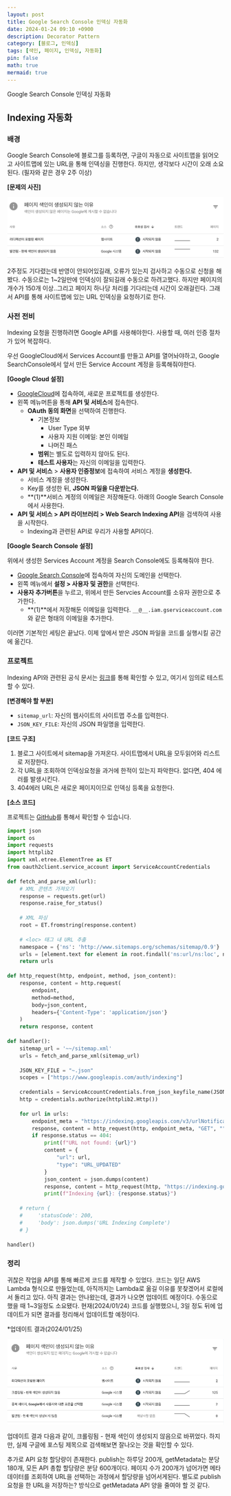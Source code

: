```yaml
---
layout: post
title: Google Search Console 인덱싱 자동화
date: 2024-01-24 09:10 +0900 
description: Decorator Pattern
category: [블로그, 인덱싱] 
tags: [색인, 페이지, 인덱싱, 자동화] 
pin: false
math: true
mermaid: true
---
```

Google Search Console 인덱싱 자동화
<!--more-->


## Indexing 자동화


### 배경


Google Search Console에 블로그를 등록하면, 구글이 자동으로 사이트맵을 읽어오고 사이트맵에 있는 URL을 통해 인덱싱을 진행한다. 하지만, 생각보다 시간이 오래 소요된다. (필자와 같은 경우 2주 이상)


**[문제의 사진]**


![Untitled.png](/assets/img/post/Search%20Console%20인덱싱자동화/1.png)


2주정도 기다렸는데 반영이 안되어있길래, 오류가 있는지 검사하고 수동으로 신청을 해봤다. 수동으로는 1~2일만에 인덱싱이 잘되길래 수동으로 하려고했다. 하지만 페이지의 개수가 150개 이상..그리고 페이지 하나당 처리를 기다리는데 시간이 오래걸린다. 그래서 API를 통해 사이트맵에 있는 URL 인덱싱을 요청하기로 한다.


### 사전 전비


Indexing 요청을 진행하려면 Google API를 사용해야한다. 사용할 때, 여러 인증 절차가 있어 복잡하다. 


우선 GoogleCloud에서 Services Account를 만들고 API를 열어놔야하고, Google SearchConsole에서 앞서 만든 Service Account 계정을 등록해줘야한다.


**[Google Cloud 설정]**

- [GoogleCloud](https://console.cloud.google.com/welcome/new?authuser=1&project=blog-auto-indexing)에 접속하여, 새로운 프로젝트를 생성한다.
- 왼쪽 메뉴머튼을 통해 **API 및 서비스**에 접속한다.
	- **OAuth 동의 화면**을 선택하여 진행한다.
		- 기본정보
			- User Type 외부
			- 사용자 지원 이메일: 본인 이메일
			- 나머진 패스
		- **범위**는 별도로 입력하지 않아도 된다.
		- **테스트 사용자**는 자신의 이메일을 입력한다.
- **API 및 서비스** > **사용자 인증정보**에 접속하여 서비스 계정을 **생성한다.**
	- 서비스 계정을 생성한다.
	- Key를 생성한 뒤, **JSON 파일을 다운받는다.**
	- **(1)**서비스 계정의 이메일은 저장해둔다. 아래의 Google Search Console에서 사용한다.
- **API 및 서비스 > API 라이브러리 > Web Search Indexing API**을 검색하여 사용을 시작한다.
	- Indexing과 관련된 API로 우리가 사용할 API이다.

**[Google Search Console 설정]**


위에서 생성한 Services Account 계정을 Search Console에도 등록해줘야 한다. 

- [Google Search Console](https://search.google.com/u/1/search-console/index?resource_id=sc-domain%3Ahandongbee.com&pages=ALL_URLS)에 접속하여 자신의 도메인을 선택한다.
- 왼쪽 메뉴에서 **설정 > 사용자 및 권한**을 선택한다.
- **사용자 추가버튼**을 누르고, 위에서 만든 Servcies Account를 소유자 권한으로 추가한다.
	- **(1)**에서 저장해둔 이메일을 입력한다. `__@__.iam.gserviceaccount.com`와 같은 형태의 이메일을 추가한다.

이러면 기본적인 세팅은 끝났다. 이제 앞에서 받은 JSON 파일을 코드를 실행시킬 공간에 옮긴다.


### 프로젝트


Indexing API와 관련된 공식 문서는 [링크](https://developers.google.com/search/apis/indexing-api/v3/reference/indexing/rest/v3/urlNotifications?hl=ko)를 통해 확인할 수 있고, 여기서 임의로 테스트할 수 있다.


**[변경해야 할 부분]**

- `sitemap_url`: 자신의 웹사이트의 사이트맵 주소를 입력한다.
- `JSON_KEY_FILE`: 자신의 JSON 파일명을 입력한다.

**[코드 구조]**

1. 블로그 사이트에서 sitemap을 가져온다. 사이트맵에서 URL을 모두읽어와 리스트로 저장한다.
2. 각 URL을 조회하여 인덱싱요청을 과거에 한적이 있는지 파악한다. 없다면, 404 에러를 발생시킨다.
3. 404에러 URL은 새로운 페이지이므로 인덱싱 등록을 요청한다.

**[소스 코드]**


프로젝트는 [GitHub](https://github.com/han-0315/AutoIndexing)를 통해서 확인할 수 있습니다.


```python
import json
import os
import requests
import httplib2
import xml.etree.ElementTree as ET
from oauth2client.service_account import ServiceAccountCredentials

def fetch_and_parse_xml(url):
    # XML 콘텐츠 가져오기
    response = requests.get(url)
    response.raise_for_status()

    # XML 파싱
    root = ET.fromstring(response.content)

    # <loc> 태그 내 URL 추출
    namespace = {'ns': 'http://www.sitemaps.org/schemas/sitemap/0.9'}
    urls = [element.text for element in root.findall('ns:url/ns:loc', namespace)]
    return urls

def http_request(http, endpoint, method, json_content):
    response, content = http.request(
        endpoint,
        method=method,
        body=json_content,
        headers={'Content-Type': 'application/json'}
    )
    return response, content

def handler():
    sitemap_url = '~~/sitemap.xml'
    urls = fetch_and_parse_xml(sitemap_url)
    
    JSON_KEY_FILE = "~.json"
    scopes = ["https://www.googleapis.com/auth/indexing"]
    
    credentials = ServiceAccountCredentials.from_json_keyfile_name(JSON_KEY_FILE, scopes=scopes)
    http = credentials.authorize(httplib2.Http())

    for url in urls:
        endpoint_meta = "https://indexing.googleapis.com/v3/urlNotifications/metadata?url=" + url
        response, content = http_request(http, endpoint_meta, "GET", "")
        if response.status == 404:
            print(f"URL not found: {url}")
            content = {
                "url": url,
                "type": "URL_UPDATED"
            }
            json_content = json.dumps(content)
            response, content = http_request(http, "https://indexing.googleapis.com/v3/urlNotifications:publish", "POST", json_content)
            print(f"Indexing {url}: {response.status}")

    # return {
    #     'statusCode': 200,
    #     'body': json.dumps('URL Indexing Complete')
    # }

handler()
```


### 정리


귀찮은 작업을 API를 통해 빠르게 코드를 제작할 수 있었다. 코드는 일단 AWS Lambda 형식으로 만들었는데, 아직까지는 Lambda로 옮길 이유를 못찾겠어서 로컬에서 돌리고 있다. 
아직 결과는 안나왔는데, 결과가 나오면 업데이트 예정이다. 수동으로 했을 때 1~3일정도 소요됐다. 현재(2024/01/24) 코드를 실행했으니, 3일 정도 뒤에 업데이트가 되면 결과를 정리해서 업데이트할 예정이다.


*업데이트 결과(2024/01/25)


![Untitled.png](/assets/img/post/Search%20Console%20인덱싱자동화/2.png)


업데이트 결과 다음과 같이, 크롤링됨 - 현재 색인이 생성되지 않음으로 바뀌었다. 하지만, 실제 구글에 포스팅 제목으로 검색해보면 잘나오는 것을 확인할 수 있다.


추가로 API 요청 할당량이 존재한다. publish는 하루당 200개, getMetadata는 분당 180개, 모든 API 총합 할당량은 분당 600개이다. 페이지 수가 200개가 넘어가면 메타데이터를 조회하여 URL을 선택하는 과정에서 할당량을 넘어서게된다. 별도로 publish 요청을 한 URL을 저장하는? 방식으로 getMetadata API 양을 줄여야 할 것 같다.

